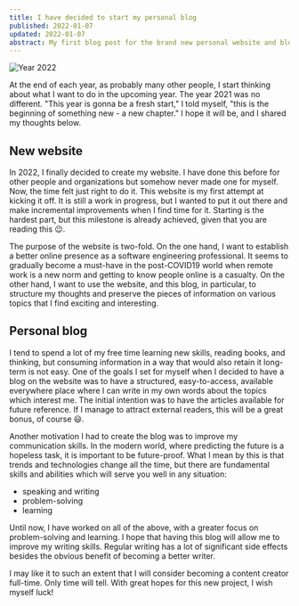 ```yaml
---
title: I have decided to start my personal blog
published: 2022-01-07
updated: 2022-01-07
abstract: My first blog post for the brand new personal website and blog. Motivation, initial thoughts, and expectations.
---
```


![Year 2022](/images/blog/i-have-decided-to-start-my-personal-blog/cover.jpg 'Photo by <a href="https://unsplash.com/@artturijalli?utm_source=unsplash&utm_medium=referral&utm_content=creditCopyText">Artturi Jalli</a> on <a href="https://unsplash.com/s/photos/2022?utm_source=unsplash&utm_medium=referral&utm_content=creditCopyText">Unsplash</a>')

At the end of each year, as probably many other people, I start thinking about
what I want to do in the upcoming year. The year 2021 was no different. "This
year is gonna be a fresh start," I told myself, "this is the beginning of
something new - a new chapter." I hope it will be, and I shared my thoughts
below.

## New website

In 2022, I finally decided to create my website. I have done this before for
other people and organizations but somehow never made one for myself. Now, the
time felt just right to do it. This website is my first attempt at kicking it
off. It is still a work in progress, but I wanted to put it out there and make
incremental improvements when I find time for it. Starting is the hardest part,
but this milestone is already achieved, given that you are reading this 😉.

The purpose of the website is two-fold. On the one hand, I want to establish a
better online presence as a software engineering professional. It seems to
gradually become a must-have in the post-COVID19 world when remote work is a
new norm and getting to know people online is a casualty. On the other hand, I
want to use the website, and this blog, in particular, to structure my thoughts
and preserve the pieces of information on various topics that I find exciting
and interesting.

## Personal blog

I tend to spend a lot of my free time learning new skills, reading books, and
thinking, but consuming information in a way that would also retain it
long-term is not easy. One of the goals I set for myself when I decided to have
a blog on the website was to have a structured, easy-to-access, available
everywhere place where I can write in my own words about the topics which
interest me. The initial intention was to have the articles available for
future reference. If I manage to attract external readers, this will be a great
bonus, of course 😃.

Another motivation I had to create the blog was to improve my communication
skills. In the modern world, where predicting the future is a hopeless task, it
is important to be future-proof. What I mean by this is that trends and
technologies change all the time, but there are fundamental skills and
abilities which will serve you well in any situation:

- speaking and writing
- problem-solving
- learning

Until now, I have worked on all of the above, with a greater focus on
problem-solving and learning. I hope that having this blog will allow me to
improve my writing skills. Regular writing has a lot of significant side
effects besides the obvious benefit of becoming a better writer.

I may like it to such an extent that I will consider becoming a content creator
full-time. Only time will tell. With great hopes for this new project, I wish
myself luck!
